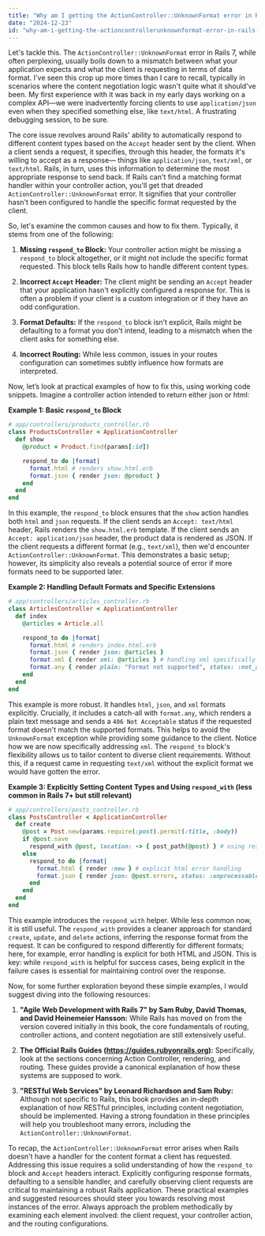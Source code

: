 ```yaml
---
title: "Why am I getting the ActionController::UnknownFormat error in Rails 7?"
date: "2024-12-23"
id: "why-am-i-getting-the-actioncontrollerunknownformat-error-in-rails-7"
---
```


Let's tackle this. The `ActionController::UnknownFormat` error in Rails 7, while often perplexing, usually boils down to a mismatch between what your application expects and what the client is requesting in terms of data format. I've seen this crop up more times than I care to recall, typically in scenarios where the content negotiation logic wasn't quite what it should've been. My first experience with it was back in my early days working on a complex API—we were inadvertently forcing clients to use `application/json` even when they specified something else, like `text/html`. A frustrating debugging session, to be sure.

The core issue revolves around Rails' ability to automatically respond to different content types based on the `Accept` header sent by the client. When a client sends a request, it specifies, through this header, the formats it's willing to accept as a response— things like `application/json`, `text/xml`, or `text/html`. Rails, in turn, uses this information to determine the most appropriate response to send back. If Rails can't find a matching format handler within your controller action, you'll get that dreaded `ActionController::UnknownFormat` error. It signifies that your controller hasn't been configured to handle the specific format requested by the client.

So, let's examine the common causes and how to fix them. Typically, it stems from one of the following:

1.  **Missing `respond_to` Block:** Your controller action might be missing a `respond_to` block altogether, or it might not include the specific format requested. This block tells Rails how to handle different content types.

2.  **Incorrect `Accept` Header:** The client might be sending an `Accept` header that your application hasn't explicitly configured a response for. This is often a problem if your client is a custom integration or if they have an odd configuration.

3.  **Format Defaults:** If the `respond_to` block isn’t explicit, Rails might be defaulting to a format you don't intend, leading to a mismatch when the client asks for something else.

4.  **Incorrect Routing:** While less common, issues in your routes configuration can sometimes subtly influence how formats are interpreted.

Now, let’s look at practical examples of how to fix this, using working code snippets. Imagine a controller action intended to return either json or html:

**Example 1: Basic `respond_to` Block**

```ruby
# app/controllers/products_controller.rb
class ProductsController < ApplicationController
  def show
    @product = Product.find(params[:id])

    respond_to do |format|
      format.html # renders show.html.erb
      format.json { render json: @product }
    end
  end
end
```

In this example, the `respond_to` block ensures that the `show` action handles both `html` and `json` requests. If the client sends an `Accept: text/html` header, Rails renders the `show.html.erb` template. If the client sends an `Accept: application/json` header, the product data is rendered as JSON. If the client requests a different format (e.g., `text/xml`), then we'd encounter `ActionController::UnknownFormat`. This demonstrates a basic setup; however, its simplicity also reveals a potential source of error if more formats need to be supported later.

**Example 2: Handling Default Formats and Specific Extensions**

```ruby
# app/controllers/articles_controller.rb
class ArticlesController < ApplicationController
  def index
    @articles = Article.all

    respond_to do |format|
      format.html # renders index.html.erb
      format.json { render json: @articles }
      format.xml { render xml: @articles } # handling xml specifically
      format.any { render plain: "Format not supported", status: :not_acceptable } # catch-all handler for unsupported format
    end
  end
end
```

This example is more robust. It handles `html`, `json`, and `xml` formats explicitly. Crucially, it includes a catch-all with `format.any`, which renders a plain text message and sends a `406 Not Acceptable` status if the requested format doesn't match the supported formats. This helps to avoid the `UnknownFormat` exception while providing some guidance to the client. Notice how we are now specifically addressing `xml`. The `respond_to` block's flexibility allows us to tailor content to diverse client requirements. Without this, if a request came in requesting `text/xml` without the explicit format we would have gotten the error.

**Example 3: Explicitly Setting Content Types and Using `respond_with` (less common in Rails 7+ but still relevant)**

```ruby
# app/controllers/posts_controller.rb
class PostsController < ApplicationController
  def create
    @post = Post.new(params.require(:post).permit(:title, :body))
    if @post.save
      respond_with @post, location: -> { post_path(@post) } # using respond_with for common responses
    else
      respond_to do |format|
        format.html { render :new } # explicit html error handling
        format.json { render json: @post.errors, status: :unprocessable_entity } # json error handling
      end
    end
  end
end
```

This example introduces the `respond_with` helper. While less common now, it is still useful. The `respond_with` provides a cleaner approach for standard `create`, `update`, and `delete` actions, inferring the response format from the request. It can be configured to respond differently for different formats; here, for example, error handling is explicit for both HTML and JSON. This is key: while `respond_with` is helpful for success cases, being explicit in the failure cases is essential for maintaining control over the response.

Now, for some further exploration beyond these simple examples, I would suggest diving into the following resources:

1.  **"Agile Web Development with Rails 7" by Sam Ruby, David Thomas, and David Heinemeier Hansson:** While Rails has moved on from the version covered initially in this book, the core fundamentals of routing, controller actions, and content negotiation are still extensively useful.

2.  **The Official Rails Guides (https://guides.rubyonrails.org):** Specifically, look at the sections concerning Action Controller, rendering, and routing. These guides provide a canonical explanation of how these systems are supposed to work.

3.  **"RESTful Web Services" by Leonard Richardson and Sam Ruby:** Although not specific to Rails, this book provides an in-depth explanation of how RESTful principles, including content negotiation, should be implemented. Having a strong foundation in these principles will help you troubleshoot many errors, including the `ActionController::UnknownFormat`.

To recap, the `ActionController::UnknownFormat` error arises when Rails doesn't have a handler for the content format a client has requested. Addressing this issue requires a solid understanding of how the `respond_to` block and `Accept` headers interact. Explicitly configuring response formats, defaulting to a sensible handler, and carefully observing client requests are critical to maintaining a robust Rails application. These practical examples and suggested resources should steer you towards resolving most instances of the error. Always approach the problem methodically by examining each element involved: the client request, your controller action, and the routing configurations.
